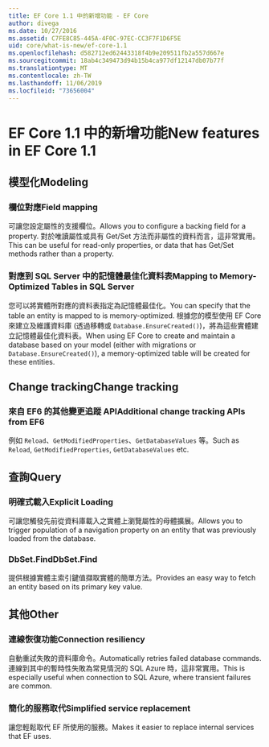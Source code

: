 ```yaml
---
title: EF Core 1.1 中的新增功能 - EF Core
author: divega
ms.date: 10/27/2016
ms.assetid: C7FE8C85-445A-4F0C-97EC-CC3F7F1D6F5E
uid: core/what-is-new/ef-core-1.1
ms.openlocfilehash: d582712ed62443318f4b9e209511fb2a557d667e
ms.sourcegitcommit: 18ab4c349473d94b15b4ca977df12147db07b77f
ms.translationtype: MT
ms.contentlocale: zh-TW
ms.lasthandoff: 11/06/2019
ms.locfileid: "73656004"
---
```

# <a name="new-features-in-ef-core-11"></a><span data-ttu-id="d9483-102">EF Core 1.1 中的新增功能</span><span class="sxs-lookup"><span data-stu-id="d9483-102">New features in EF Core 1.1</span></span>

## <a name="modeling"></a><span data-ttu-id="d9483-103">模型化</span><span class="sxs-lookup"><span data-stu-id="d9483-103">Modeling</span></span>

### <a name="field-mapping"></a><span data-ttu-id="d9483-104">欄位對應</span><span class="sxs-lookup"><span data-stu-id="d9483-104">Field mapping</span></span>

<span data-ttu-id="d9483-105">可讓您設定屬性的支援欄位。</span><span class="sxs-lookup"><span data-stu-id="d9483-105">Allows you to configure a backing field for a property.</span></span> <span data-ttu-id="d9483-106">對於唯讀屬性或具有 Get/Set 方法而非屬性的資料而言，這非常實用。</span><span class="sxs-lookup"><span data-stu-id="d9483-106">This can be useful for read-only properties, or data that has Get/Set methods rather than a property.</span></span>

### <a name="mapping-to-memory-optimized-tables-in-sql-server"></a><span data-ttu-id="d9483-107">對應到 SQL Server 中的記憶體最佳化資料表</span><span class="sxs-lookup"><span data-stu-id="d9483-107">Mapping to Memory-Optimized Tables in SQL Server</span></span>

<span data-ttu-id="d9483-108">您可以將實體所對應的資料表指定為記憶體最佳化。</span><span class="sxs-lookup"><span data-stu-id="d9483-108">You can specify that the table an entity is mapped to is memory-optimized.</span></span> <span data-ttu-id="d9483-109">根據您的模型使用 EF Core 來建立及維護資料庫 (透過移轉或 `Database.EnsureCreated()`)，將為這些實體建立記憶體最佳化資料表。</span><span class="sxs-lookup"><span data-stu-id="d9483-109">When using EF Core to create and maintain a database based on your model (either with migrations or `Database.EnsureCreated()`), a memory-optimized table will be created for these entities.</span></span>

## <a name="change-tracking"></a><span data-ttu-id="d9483-110">Change tracking</span><span class="sxs-lookup"><span data-stu-id="d9483-110">Change tracking</span></span>

### <a name="additional-change-tracking-apis-from-ef6"></a><span data-ttu-id="d9483-111">來自 EF6 的其他變更追蹤 API</span><span class="sxs-lookup"><span data-stu-id="d9483-111">Additional change tracking APIs from EF6</span></span>

<span data-ttu-id="d9483-112">例如 `Reload`、`GetModifiedProperties`、`GetDatabaseValues` 等。</span><span class="sxs-lookup"><span data-stu-id="d9483-112">Such as `Reload`, `GetModifiedProperties`, `GetDatabaseValues` etc.</span></span>

## <a name="query"></a><span data-ttu-id="d9483-113">查詢</span><span class="sxs-lookup"><span data-stu-id="d9483-113">Query</span></span>

### <a name="explicit-loading"></a><span data-ttu-id="d9483-114">明確式載入</span><span class="sxs-lookup"><span data-stu-id="d9483-114">Explicit Loading</span></span>

<span data-ttu-id="d9483-115">可讓您觸發先前從資料庫載入之實體上瀏覽屬性的母體擴展。</span><span class="sxs-lookup"><span data-stu-id="d9483-115">Allows you to trigger population of a navigation property on an entity that was previously loaded from the database.</span></span>

### <a name="dbsetfind"></a><span data-ttu-id="d9483-116">DbSet.Find</span><span class="sxs-lookup"><span data-stu-id="d9483-116">DbSet.Find</span></span>

<span data-ttu-id="d9483-117">提供根據實體主索引鍵值擷取實體的簡單方法。</span><span class="sxs-lookup"><span data-stu-id="d9483-117">Provides an easy way to fetch an entity based on its primary key value.</span></span>

## <a name="other"></a><span data-ttu-id="d9483-118">其他</span><span class="sxs-lookup"><span data-stu-id="d9483-118">Other</span></span>

### <a name="connection-resiliency"></a><span data-ttu-id="d9483-119">連線恢復功能</span><span class="sxs-lookup"><span data-stu-id="d9483-119">Connection resiliency</span></span>

<span data-ttu-id="d9483-120">自動重試失敗的資料庫命令。</span><span class="sxs-lookup"><span data-stu-id="d9483-120">Automatically retries failed database commands.</span></span> <span data-ttu-id="d9483-121">連線到其中的暫時性失敗為常見情況的 SQL Azure 時，這非常實用。</span><span class="sxs-lookup"><span data-stu-id="d9483-121">This is especially useful when connection to SQL Azure, where transient failures are common.</span></span>

### <a name="simplified-service-replacement"></a><span data-ttu-id="d9483-122">簡化的服務取代</span><span class="sxs-lookup"><span data-stu-id="d9483-122">Simplified service replacement</span></span>

<span data-ttu-id="d9483-123">讓您輕鬆取代 EF 所使用的服務。</span><span class="sxs-lookup"><span data-stu-id="d9483-123">Makes it easier to replace internal services that EF uses.</span></span>
